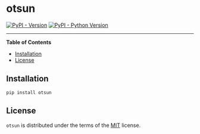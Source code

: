 # otsun

[![PyPI - Version](https://img.shields.io/pypi/v/otsun.svg)](https://pypi.org/project/otsun)
[![PyPI - Python Version](https://img.shields.io/pypi/pyversions/otsun.svg)](https://pypi.org/project/otsun)

-----

**Table of Contents**

- [Installation](#installation)
- [License](#license)

## Installation

```console
pip install otsun
```

## License

`otsun` is distributed under the terms of the [MIT](https://spdx.org/licenses/MIT.html) license.
